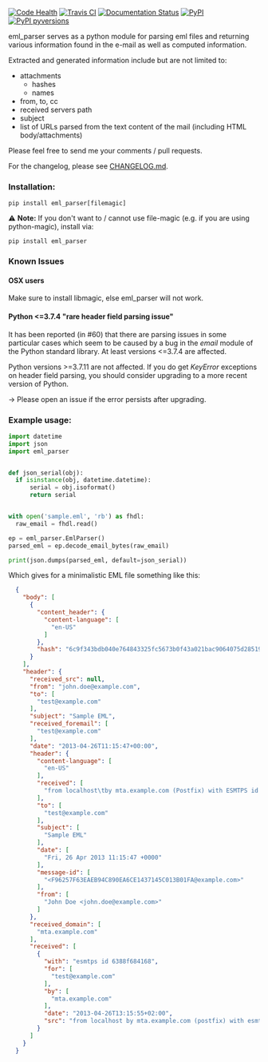 [![Code Health](https://codebeat.co/badges/d631cfb2-a7f8-476a-9d2e-58e58db95bc8)](https://codebeat.co/projects/github-com-govcert-lu-eml_parser-master)
[![Travis CI](https://travis-ci.com/GOVCERT-LU/eml_parser.svg?branch=master)](https://travis-ci.com/GOVCERT-LU/eml_parser)
[![Documentation Status](https://readthedocs.org/projects/eml-parser/badge/)](http://eml-parser.readthedocs.io)
[![PyPI](https://badge.fury.io/py/eml-parser.svg)](https://badge.fury.io/py/eml-parser)
[![PyPI pyversions](https://img.shields.io/pypi/pyversions/eml-parser.svg)](https://pypi.python.org/pypi/eml-parser/)

eml_parser serves as a python module for parsing eml files and returning various
information found in the e-mail as well as computed information.

Extracted and generated information include but are not limited to:
- attachments
  - hashes
  - names
- from, to, cc
- received servers path
- subject
- list of URLs parsed from the text content of the mail (including HTML body/attachments)

Please feel free to send me your comments / pull requests.

For the changelog, please see [CHANGELOG.md](CHANGELOG.md).

### Installation:
```shell script
pip install eml_parser[filemagic]
```

:warning: **Note:** If you don't want to / cannot use file-magic (e.g. if you are using python-magic), install via:
```shell script
pip install eml_parser
```

### Known Issues
#### **OSX** users
Make sure to install libmagic, else eml_parser will not work.

#### Python <=3.7.4 "rare header field parsing issue"
It has been reported (in #60) that there are parsing issues in some particular cases which seem
to be caused by a bug in the *email* module of the Python standard library. At least versions <=3.7.4 are affected.

Python versions >=3.7.11 are not affected. If you do get *KeyError* exceptions on header field parsing, you should
consider upgrading to a more recent version of Python.

-> Please open an issue if the error persists after upgrading.


### Example usage:
```python
import datetime
import json
import eml_parser


def json_serial(obj):
  if isinstance(obj, datetime.datetime):
      serial = obj.isoformat()
      return serial


with open('sample.eml', 'rb') as fhdl:
  raw_email = fhdl.read()

ep = eml_parser.EmlParser()
parsed_eml = ep.decode_email_bytes(raw_email)

print(json.dumps(parsed_eml, default=json_serial))
```


Which gives for a minimalistic EML file something like this:
```json
  {
    "body": [
      {
        "content_header": {
          "content-language": [
            "en-US"
          ]
        },
        "hash": "6c9f343bdb040e764843325fc5673b0f43a021bac9064075d285190d6509222d"
      }
    ],
    "header": {
      "received_src": null,
      "from": "john.doe@example.com",
      "to": [
        "test@example.com"
      ],
      "subject": "Sample EML",
      "received_foremail": [
        "test@example.com"
      ],
      "date": "2013-04-26T11:15:47+00:00",
      "header": {
        "content-language": [
          "en-US"
        ],
        "received": [
          "from localhost\tby mta.example.com (Postfix) with ESMTPS id 6388F684168\tfor <test@example.com>; Fri, 26 Apr 2013 13:15:55 +0200"
        ],
        "to": [
          "test@example.com"
        ],
        "subject": [
          "Sample EML"
        ],
        "date": [
          "Fri, 26 Apr 2013 11:15:47 +0000"
        ],
        "message-id": [
          "<F96257F63EAEB94C890EA6CE1437145C013B01FA@example.com>"
        ],
        "from": [
          "John Doe <john.doe@example.com>"
        ]
      },
      "received_domain": [
        "mta.example.com"
      ],
      "received": [
        {
          "with": "esmtps id 6388f684168",
          "for": [
            "test@example.com"
          ],
          "by": [
            "mta.example.com"
          ],
          "date": "2013-04-26T13:15:55+02:00",
          "src": "from localhost by mta.example.com (postfix) with esmtps id 6388f684168 for <test@example.com>; fri, 26 apr 2013 13:15:55 +0200"
        }
      ]
    }
  }
```